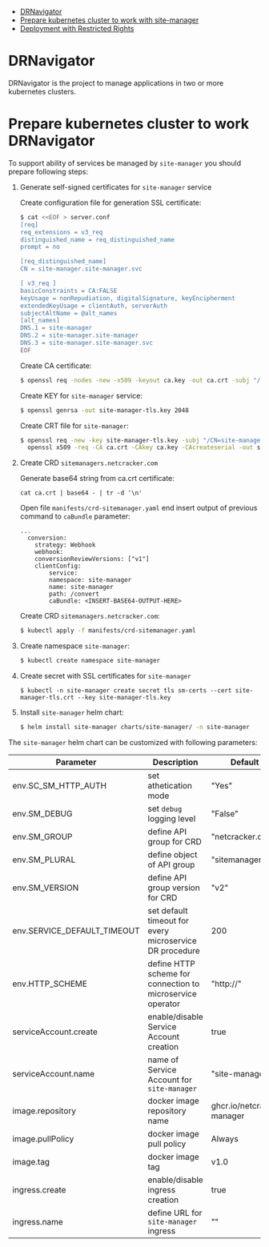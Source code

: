 
<!-- MarkdownTOC autolink="true" bracket="round" depth="3" -->
- [DRNavigator](#)
- [Prepare kubernetes cluster to work with site-manager](#prepare-kubernetes-cluster-to-work-with-site-manager)
- [Deployment with Restricted Rights](#deployment-with-restricted-rights)

<!-- /MarkdownTOC -->

# DRNavigator

DRNavigator is the project to manage applications in two or more kubernetes clusters.

# Prepare kubernetes cluster to work DRNavigator

To support ability of services be managed by `site-manager` you should prepare following steps:

1. Generate self-signed certificates for `site-manager` service

    Create configuration file for generation SSL certificate:

    ```bash
    $ cat <<EOF > server.conf 
    [req]
    req_extensions = v3_req
    distinguished_name = req_distinguished_name
    prompt = no

    [req_distinguished_name]
    CN = site-manager.site-manager.svc

    [ v3_req ]
    basicConstraints = CA:FALSE
    keyUsage = nonRepudiation, digitalSignature, keyEncipherment
    extendedKeyUsage = clientAuth, serverAuth
    subjectAltName = @alt_names
    [alt_names]
    DNS.1 = site-manager
    DNS.2 = site-manager.site-manager
    DNS.3 = site-manager.site-manager.svc
    EOF
    ```

    Create CA certificate:

    ```bash
    $ openssl req -nodes -new -x509 -keyout ca.key -out ca.crt -subj "/CN=SM service"
    ```

    Create KEY for `site-manager` service:

    ```bash
    $ openssl genrsa -out site-manager-tls.key 2048
    ```

    Create CRT file for `site-manager`:

    ```bash
    $ openssl req -new -key site-manager-tls.key -subj "/CN=site-manager.site-manager.svc" -config server.conf | \
      openssl x509 -req -CA ca.crt -CAkey ca.key -CAcreateserial -out site-manager-tls.crt -extensions v3_req -extfile server.conf
    ```

2. Create CRD `sitemanagers.netcracker.com`

    Generate base64 string from ca.crt certificate:

    ```
    cat ca.crt | base64 - | tr -d '\n'
    ```

    Open file `manifests/crd-sitemanager.yaml` end insert output of previous command to `caBundle` parameter:

    ```
    ...
      conversion:
        strategy: Webhook
        webhook:
        conversionReviewVersions: ["v1"]
        clientConfig:
            service:
            namespace: site-manager
            name: site-manager
            path: /convert
            caBundle: <INSERT-BASE64-OUTPUT-HERE>
    ```

    Create CRD `sitemanagers.netcracker.com`:

    ```bash
    $ kubectl apply -f manifests/crd-sitemanager.yaml
    ```

3. Create namespace `site-manager`:

    ```bash
    $ kubectl create namespace site-manager
    ```

4. Create secret with SSL certificates for `site-manager`

    ```
    $ kubectl -n site-manager create secret tls sm-certs --cert site-manager-tls.crt --key site-manager-tls.key
    ```

5. Install `site-manager` helm chart:

    ```bash
    $ helm install site-manager charts/site-manager/ -n site-manager
    ```

The `site-manager` helm chart can be customized with following parameters:

| Parameter | Description | Default value |
|-----------|-------------|---------------|
| env.SC_SM_HTTP_AUTH | set athetication mode | "Yes" |
| env.SM_DEBUG | set `debug` logging level | "False" |
| env.SM_GROUP | define API group for CRD | "netcracker.com" |
| env.SM_PLURAL | define object of API group  | "sitemanagers" |
| env.SM_VERSION | define API group version for CRD | "v2" |
| env.SERVICE_DEFAULT_TIMEOUT | set default timeout for every microservice DR procedure | 200 |
| env.HTTP_SCHEME | define HTTP scheme for connection to microservice operator | "http://" |
| serviceAccount.create | enable/disable Service Account creation | true |
| serviceAccount.name | name of Service Account for `site-manager` | "site-manager-sa" |
| image.repository | docker image repository name | ghcr.io/netcracker/site-manager |
| image.pullPolicy | docker image pull policy | Always |
| image.tag | docker image tag | v1.0 |
| ingress.create | enable/disable ingress creation | true |
| ingress.name | define URL for `site-manager` ingress | "" |
